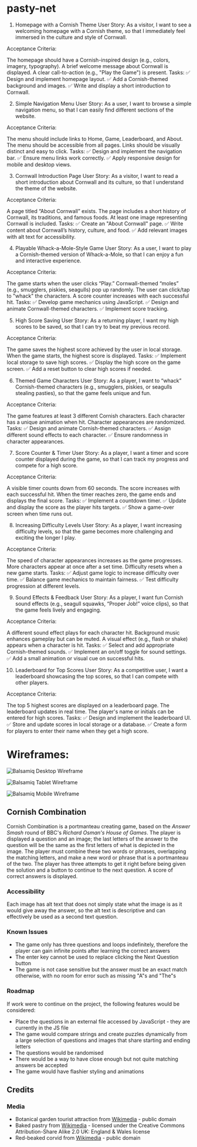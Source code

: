 # pasty-net


1. Homepage with a Cornish Theme
   User Story:
   As a visitor, I want to see a welcoming homepage with a Cornish theme, so that I immediately feel immersed in the culture and style of Cornwall.

Acceptance Criteria:

The homepage should have a Cornish-inspired design (e.g., colors, imagery, typography).
A brief welcome message about Cornwall is displayed.
A clear call-to-action (e.g., "Play the Game") is present.
Tasks:
✅ Design and implement homepage layout.
✅ Add a Cornish-themed background and images.
✅ Write and display a short introduction to Cornwall.

2. Simple Navigation Menu
   User Story:
   As a user, I want to browse a simple navigation menu, so that I can easily find different sections of the website.

Acceptance Criteria:

The menu should include links to Home, Game, Leaderboard, and About.
The menu should be accessible from all pages.
Links should be visually distinct and easy to click.
Tasks:
✅ Design and implement the navigation bar.
✅ Ensure menu links work correctly.
✅ Apply responsive design for mobile and desktop views.

3. Cornwall Introduction Page
   User Story:
   As a visitor, I want to read a short introduction about Cornwall and its culture, so that I understand the theme of the website.

Acceptance Criteria:

A page titled “About Cornwall” exists.
The page includes a short history of Cornwall, its traditions, and famous foods.
At least one image representing Cornwall is included.
Tasks:
✅ Create an "About Cornwall" page.
✅ Write content about Cornwall’s history, culture, and food.
✅ Add relevant images with alt text for accessibility.

4. Playable Whack-a-Mole-Style Game
   User Story:
   As a user, I want to play a Cornish-themed version of Whack-a-Mole, so that I can enjoy a fun and interactive experience.

Acceptance Criteria:

The game starts when the user clicks “Play.”
Cornwall-themed “moles” (e.g., smugglers, piskies, seagulls) pop up randomly.
The user can click/tap to "whack" the characters.
A score counter increases with each successful hit.
Tasks:
✅ Develop game mechanics using JavaScript.
✅ Design and animate Cornwall-themed characters.
✅ Implement score tracking.

5. High Score Saving
   User Story:
   As a returning player, I want my high scores to be saved, so that I can try to beat my previous record.

Acceptance Criteria:

The game saves the highest score achieved by the user in local storage.
When the game starts, the highest score is displayed.
Tasks:
✅ Implement local storage to save high scores.
✅ Display the high score on the game screen.
✅ Add a reset button to clear high scores if needed.

6. Themed Game Characters
   User Story:
   As a player, I want to “whack” Cornish-themed characters (e.g., smugglers, piskies, or seagulls stealing pasties), so that the game feels unique and fun.

Acceptance Criteria:

The game features at least 3 different Cornish characters.
Each character has a unique animation when hit.
Character appearances are randomized.
Tasks:
✅ Design and animate Cornish-themed characters.
✅ Assign different sound effects to each character.
✅ Ensure randomness in character appearances.

7. Score Counter & Timer
   User Story:
   As a player, I want a timer and score counter displayed during the game, so that I can track my progress and compete for a high score.

Acceptance Criteria:

A visible timer counts down from 60 seconds.
The score increases with each successful hit.
When the timer reaches zero, the game ends and displays the final score.
Tasks:
✅ Implement a countdown timer.
✅ Update and display the score as the player hits targets.
✅ Show a game-over screen when time runs out.

8. Increasing Difficulty Levels
   User Story:
   As a player, I want increasing difficulty levels, so that the game becomes more challenging and exciting the longer I play.

Acceptance Criteria:

The speed of character appearances increases as the game progresses.
More characters appear at once after a set time.
Difficulty resets when a new game starts.
Tasks:
✅ Adjust game logic to increase difficulty over time.
✅ Balance game mechanics to maintain fairness.
✅ Test difficulty progression at different levels.

9. Sound Effects & Feedback
   User Story:
   As a player, I want fun Cornish sound effects (e.g., seagull squawks, “Proper Job!” voice clips), so that the game feels lively and engaging.

Acceptance Criteria:

A different sound effect plays for each character hit.
Background music enhances gameplay but can be muted.
A visual effect (e.g., flash or shake) appears when a character is hit.
Tasks:
✅ Select and add appropriate Cornish-themed sounds.
✅ Implement an on/off toggle for sound settings.
✅ Add a small animation or visual cue on successful hits.

10. Leaderboard for Top Scores
    User Story:
    As a competitive user, I want a leaderboard showcasing the top scores, so that I can compete with other players.

Acceptance Criteria:

The top 5 highest scores are displayed on a leaderboard page.
The leaderboard updates in real time.
The player's name or initials can be entered for high scores.
Tasks:
✅ Design and implement the leaderboard UI.
✅ Store and update scores in local storage or a database.
✅ Create a form for players to enter their name when they get a high score.


# Wireframes:

![Balsamiq Desktop Wireframe](assets/images/wireframe-desktop.png)

![Balsamiq Tablet Wireframe](assets/images/wireframe-tablet.png)

![Balsamiq Mobile Wireframe](assets/images/wireframe-mobile.png)

## Cornish Combination

Cornish Combination is a portmanteau creating game, based on the *Answer Smash* round of BBC's *Richard Osman's House of Games*. The player is displayed a question and an image; the last letters of the answer to the question will be the same as the first letters of what is depicted in the image. The player must combine these two words or phrases, overlapping the matching letters, and make a new word or phrase that is a portmanteau of the two. The player has three attempts to get it right before being given the solution and a button to continue to the next question. A score of correct answers is displayed.

### Accessibility

Each image has alt text that does not simply state what the image is as it would give away the answer, so the alt text is descriptive and can effectively be used as a second text question.

### Known Issues

* The game only has three questions and loops indefinitely, therefore the player can gain infinite points after learning the correct answers
* The enter key cannot be used to replace clicking the Next Question button
* The game is not case sensitive but the answer must be an exact match otherwise, with no room for error such as missing "A"s and "The"s

### Roadmap

If work were to continue on the project, the following features would be considered:

* Place the questions in an external file accessed by JavaScript -  they are currently in the JS file
* The game would compare strings and create puzzles dynamically from a large selection of questions and images that share starting and ending letters
* The questions would be randomised
* There would be a way to have close enough but not quite matching answers be accepted
* The game would have flashier styling and animations

## Credits

### Media

* Botanical garden tourist attraction from [Wikimedia](https://commons.wikimedia.org/wiki/File:Eden_project.JPG) - public domain
* Baked pastry from [Wikimedia](https://commons.wikimedia.org/wiki/File:Cornish_pasty.jpeg) - licensed under the Creative Commons Attribution-Share Alike 2.0 UK: England & Wales license
* Red-beaked corvid from [Wikimedia](https://commons.wikimedia.org/wiki/File:Red-billed_chough_(Pyrrhocorax_pyrrhocorax).jpg) - public domain